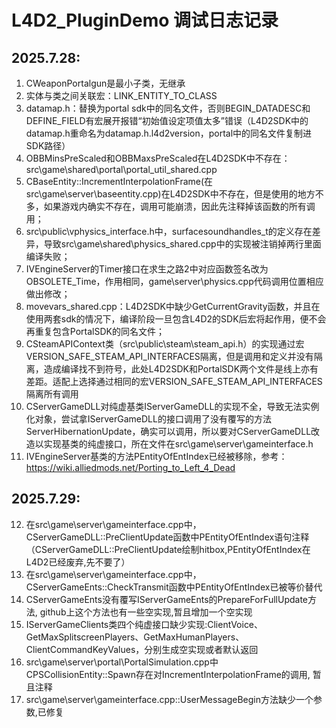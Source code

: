 # L4D2_PluginDemo 调试日志记录
## 2025.7.28:
1. CWeaponPortalgun是最小子类，无继承
2. 实体与类之间关联宏：LINK_ENTITY_TO_CLASS
3. datamap.h：替换为portal sdk中的同名文件，否则BEGIN_DATADESC和DEFINE_FIELD有宏展开报错“初始值设定项值太多”错误（L4D2SDK中的datamap.h重命名为datamap.h.l4d2version，portal中的同名文件复制进SDK路径）
4. OBBMinsPreScaled和OBBMaxsPreScaled在L4D2SDK中不存在：src\game\shared\portal\portal_util_shared.cpp
5. CBaseEntity::IncrementInterpolationFrame(在src\game\server\baseentity.cpp)在L4D2SDK中不存在，但是使用的地方不多，如果游戏内确实不存在，调用可能崩溃，因此先注释掉该函数的所有调用；
6. src\public\vphysics_interface.h中，surfacesoundhandles_t的定义存在差异，导致src\game\shared\physics_shared.cpp中的实现被注销掉两行里面编译失败；
7. IVEngineServer的Timer接口在求生之路2中对应函数签名改为OBSOLETE_Time，作用相同，game\server\physics.cpp代码调用位置相应做出修改；
8. movevars_shared.cpp：L4D2SDK中缺少GetCurrentGravity函数，并且在使用两套sdk的情况下，编译阶段一旦包含L4D2的SDK后宏将起作用，便不会再重复包含PortalSDK的同名文件；
9. CSteamAPIContext类（src\public\steam\steam_api.h）的实现通过宏VERSION_SAFE_STEAM_API_INTERFACES隔离，但是调用和定义并没有隔离，造成编译找不到符号，此处L4D2SDK和PortalSDK两个文件是线上亦有差距。适配上选择通过相同的宏VERSION_SAFE_STEAM_API_INTERFACES隔离所有调用
10. CServerGameDLL对纯虚基类IServerGameDLL的实现不全，导致无法实例化对象，尝试拿IServerGameDLL的接口调用了没有覆写的方法ServerHibernationUpdate，确实可以调用，所以要对CServerGameDLL改造以实现基类的纯虚接口，所在文件在src\game\server\gameinterface.h
11. IVEngineServer基类的方法PEntityOfEntIndex已经被移除，参考：https://wiki.alliedmods.net/Porting_to_Left_4_Dead

## 2025.7.29:
12. 在src\game\server\gameinterface.cpp中，CServerGameDLL::PreClientUpdate函数中PEntityOfEntIndex语句注释（CServerGameDLL::PreClientUpdate绘制hitbox,PEntityOfEntIndex在L4D2已经废弃,先不要了）
12. 在src\game\server\gameinterface.cpp中，CServerGameEnts::CheckTransmit函数中PEntityOfEntIndex已被等价替代
13. CServerGameEnts没有覆写IServerGameEnts的PrepareForFullUpdate方法, github上这个方法也有一些空实现,暂且增加一个空实现
14. IServerGameClients类四个纯虚接口缺少实现:ClientVoice、GetMaxSplitscreenPlayers、GetMaxHumanPlayers、ClientCommandKeyValues，分别生成空实现或者默认返回
15. src\game\server\portal\PortalSimulation.cpp中CPSCollisionEntity::Spawn存在对IncrementInterpolationFrame的调用, 暂且注释
16. src\game\server\gameinterface.cpp::UserMessageBegin方法缺少一个参数,已修复